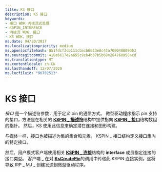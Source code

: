 ```yaml
---
title: KS 接口
description: KS 接口
keywords:
- 接口 WDK 内核流式处理
- KSPIN_INTERFACE
- 内核流 WDK，接口
- KS WDK，接口
ms.date: 04/20/2017
ms.localizationpriority: medium
ms.openlocfilehash: 051fdcf3cb111cbacb6933e8c43a7090408090b3
ms.sourcegitcommit: 418e6617e2a695c9cb4b37b5b60e264760858acd
ms.translationtype: MT
ms.contentlocale: zh-CN
ms.lasthandoff: 12/07/2020
ms.locfileid: "96792513"
---
```

# <a name="ks-interfaces"></a>KS 接口





*接口* 是一个描述符参数，用于定义 pin 的通信方式。 微型驱动程序指示 pin 支持的接口，方法是在相关的 [**KSPIN \_ 描述符**](/windows-hardware/drivers/ddi/ks/ns-ks-kspin_descriptor)结构中提供指向 [**KSPIN \_ 接口**](/previous-versions/ff563537(v=vs.85))结构数组的指针。 然后，KS 使用此信息来确定潜在连接和图形构建。

与媒体一样，接口也被描述为集的集合和元素。 KSPIN \_ 接口结构定义接口集内的特定接口。

然后，用户模式客户端使用相关 [**KSPIN \_ 连接**](/windows-hardware/drivers/ddi/ks/ns-ks-kspin_connect)结构的 **interface** 成员指定连接的接口类型。 客户端 \_ 在对 [**KsCreatePin**](/windows-hardware/drivers/ddi/ks/nf-ks-kscreatepin)的调用中传递此 KSPIN 连接实例，这将导致 IRP \_ MJ \_ 创建发送到微型驱动程序。

 


